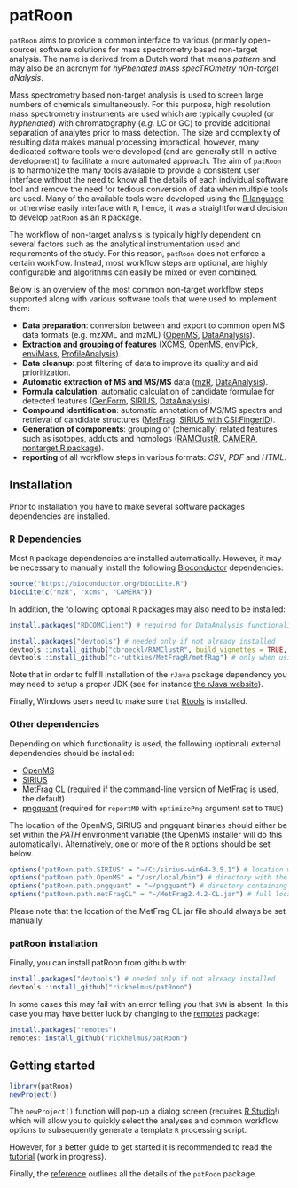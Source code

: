 # patRoon
`patRoon` aims to provide a common interface to various (primarily
open-source) software solutions for mass spectrometry based non-target analysis.
The name is derived from a Dutch word that means _pattern_ and may also be an acronym for _hyPhenated
mAss specTROmetry nOn-target aNalysis_.

Mass spectrometry based non-target analysis is used to screen large numbers of chemicals simultaneously. For this purpose, high resolution mass spectrometry instruments are used which are typically coupled (or _hyphenated_) with chromatography (_e.g._ LC or GC) to provide additional separation of analytes prior to mass detection. The size and complexity of resulting data makes manual processing impractical, however, many dedicated software tools were developed (and are generally still in active development) to facilitate a more automated approach. The aim of `patRoon` is to harmonize the many tools available to provide a consistent user interface without the need to know all the details of each individual software tool and remove the need for tedious conversion of data when multiple tools are used. Many of the available tools were developed using the [R language][R] or otherwise easily interface with `R`, hence, it was a straightforward decision to develop `patRoon` as an `R` package.

The workflow of non-target analysis is typically highly dependent on several factors such as the analytical instrumentation used and requirements of the study. For this reason, `patRoon` does not enforce a certain workflow. Instead, most workflow steps are optional, are highly configurable and algorithms can easily be mixed or even combined.

Below is an overview of the most common non-target workflow steps supported along with various software tools that were used to implement them:

* **Data preparation**: conversion between and export to common open MS data formats (e.g. mzXML and mzML) ([OpenMS], [DataAnalysis]).
* **Extraction and grouping of features** ([XCMS], [OpenMS], [enviPick], [enviMass], [ProfileAnalysis]).
* **Data cleanup**: post filtering of data to improve its quality and aid prioritization.
* **Automatic extraction of MS and MS/MS** data ([mzR], [DataAnalysis]).
* **Formula calculation**: automatic calculation of candidate formulae for detected features ([GenForm], [SIRIUS], [DataAnalysis]).
* **Compound identification**: automatic annotation of MS/MS spectra and retrieval of candidate structures ([MetFrag], [SIRIUS with CSI:FingerID][SIRIUS]).
* **Generation of components**: grouping of (chemically) related features such as isotopes, adducts and homologs ([RAMClustR], [CAMERA], [nontarget R package][nontarget]).
* **reporting** of all workflow steps in various formats: _CSV_, _PDF_ and _HTML_.

## Installation

Prior to installation you have to make several software packages dependencies are installed.

### R Dependencies

Most `R` package dependencies are installed automatically. However, it may be necessary to manually install the following [Bioconductor] dependencies:

```r
source("https://bioconductor.org/biocLite.R")
biocLite(c("mzR", "xcms", "CAMERA"))
```

In addition, the following optional `R` packages may also need to be installed:

``` r
install.packages("RDCOMClient") # required for DataAnalysis functionality

install.packages("devtools") # needed only if not already installed
devtools::install_github("cbroeckl/RAMClustR", build_vignettes = TRUE, dependencies = TRUE)
devtools::install_github("c-ruttkies/MetFragR/metfRag") # only when using the R interface (not by default)
```

Note that in order to fulfill installation of the `rJava` package dependency you may need to setup a proper JDK (see for instance [the rJava website][rJava]).

Finally, Windows users need to make sure that [Rtools] is installed.

### Other dependencies

Depending on which functionality is used, the following (optional) external dependencies should be installed:

* [OpenMS]
* [SIRIUS]
* [MetFrag CL][MetFrag-CL] (required if the command-line version of MetFrag is used, the default)
* [pngquant] (required for `reportMD` with `optimizePng` argument set to `TRUE`)

The location of the OpenMS, SIRIUS and pngquant binaries should either be set within the _PATH_ environment variable (the OpenMS installer will do this automatically). Alternatively, one or more of the `R` options should be set below.

```r
options("patRoon.path.SIRIUS" = "~/C:/sirius-win64-3.5.1") # location where SIRIUS was extracted
options("patRoon.path.OpenMS" = "/usr/local/bin") # directory with the OpenMS binaries
options("patRoon.path.pngquant" = "~/pngquant") # directory containing pngquant binary
options("patRoon.path.metFragCL" = "~/MetFrag2.4.2-CL.jar") # full location to the jar file
```

Please note that the location of the MetFrag CL jar file should always be set manually.


### patRoon installation

Finally, you can install patRoon from github with:

``` r
install.packages("devtools") # needed only if not already installed
devtools::install_github("rickhelmus/patRoon")
```

In some cases this may fail with an error telling you that `SVN` is absent. In this case you may have better luck by changing to the [remotes] package:

``` r
install.packages("remotes")
remotes::install_github("rickhelmus/patRoon")
```


## Getting started

``` r
library(patRoon)
newProject()
```

The `newProject()` function will pop-up a dialog screen (requires [R Studio][RStudio]!) which will allow you to quickly select the analyses and common workflow options to subsequently generate a template `R` processing script.

However, for a better guide to get started it is recommended to read the [tutorial] (work in progress).

Finally, the [reference] outlines all the details of the `patRoon` package.

[R]: https://www.r-project.org/
[XCMS]: https://github.com/sneumann/xcms
[OpenMS]: http://openms.de/
[enviPick]: https://cran.r-project.org/web/packages/enviPick/index.html
[DataAnalysis]: https://www.bruker.com/
[enviMass]: http://www.looscomputing.ch/eng/enviMass/overview.htm
[ProfileAnalysis]: https://www.bruker.com/
[mzR]: https://github.com/sneumann/mzR/
[GenForm]: https://sourceforge.net/projects/genform
[SIRIUS]: https://bio.informatik.uni-jena.de/software/sirius/
[MetFrag]: http://c-ruttkies.github.io/MetFrag/
[RAMClustR]: https://github.com/sneumann/RAMClustR
[CAMERA]: http://msbi.ipb-halle.de/msbi/CAMERA/
[nontarget]: https://cran.r-project.org/web/packages/nontarget/index.html
[MetFrag-CL]: http://c-ruttkies.github.io/MetFrag/projects/metfragcl/
[pngquant]: https://pngquant.org/
[Bioconductor]: https://www.bioconductor.org
[rJava]: http://www.rforge.net/rJava/
[tutorial]: https://rickhelmus.github.io/patRoon/articles/tutorial.html
[reference]: https://rickhelmus.github.io/patRoon/reference/index.html
[remotes]: https://github.com/r-lib/remotes#readme
[Rtools]: https://cran.r-project.org/bin/windows/Rtools/
[RStudio]: https://www.rstudio.com/



